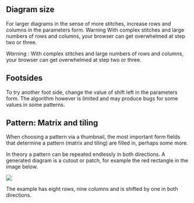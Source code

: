 Diagram size
------------
For larger diagrams in the sense of more stitches, increase rows and columns in the parameters form.
Warning With complex stitches and large numbers of rows and columns, your browser can get overwhelmed at step two or three.

_Warning_ : With complex stitches and large numbers of rows and columns, your browser can get overwhelmed at step two or three.

Footsides
---------

To try another foot side, change the value of shift left in the parameters form. The algorithm however is limited and may produce bugs for some values in some patterns.


Pattern: Matrix and tiling
--------------------------

When choosing a pattern via a thumbnail, the most important form fields that determine a pattern (matrix and tiling) are filled in, perhaps some more.

In theory a pattern can be repeated endlessly in both directions.
A generated diagram is a cutout or patch,
for example the red rectangle in the image below.

![](https://raw.githubusercontent.com/wiki/d-bl/GroundForge/images/cutout.png)

The example has eight rows, nine columns and is shifted by one in both directions.